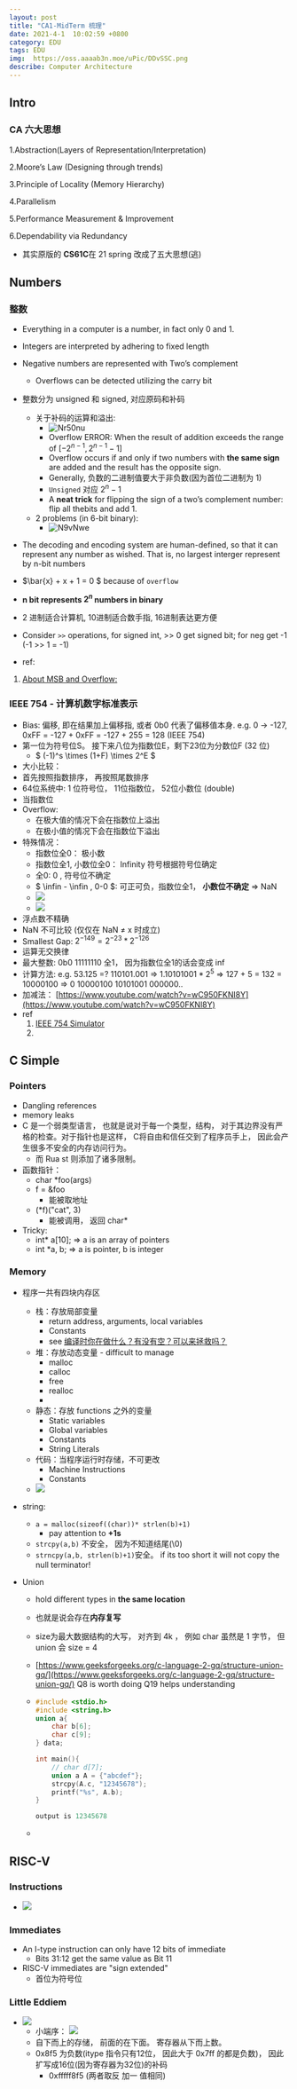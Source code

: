 ```yaml
---
layout: post
title: "CA1-MidTerm 梳理"
date: 2021-4-1  10:02:59 +0800
category: EDU
tags: EDU
img:  https://oss.aaaab3n.moe/uPic/DDvSSC.png
describe: Computer Architecture
---
```




## Intro

### CA 六大思想

1.Abstraction(Layers of Representation/Interpretation)

2.Moore’s Law (Designing through trends)

3.Principle of Locality (Memory Hierarchy)

4.Parallelism

5.Performance Measurement & Improvement

6.Dependability via Redundancy

- 其实原版的 **CS61C**在 21 spring 改成了五大思想(逃)



## Numbers

### 整数

- Everything in a computer is a number, in fact only 0 and 1.
- Integers are interpreted by adhering to fixed length
- Negative numbers are represented with Two’s complement
  - Overflows can be detected utilizing the carry bit

- 整数分为 unsigned 和 signed, 对应原码和补码
  - 关于补码的运算和溢出:
    - ![Nr50nu](https://oss.aaaab3n.moe/uPic/Nr50nu.jpg)
    - Overflow ERROR: When the result of addition exceeds the range of $[-2^{n-1},2^{n-1}-1]$
    - Overflow occurs if and only if two numbers with **the same sign** are added and the result has the opposite sign.
    - Generally, 负数的二进制值要大于非负数(因为首位二进制为 1)
    - `Unsigned` 对应 $2^n-1$
    - A **neat trick** for flipping the sign of a two’s complement number:  flip all thebits and add 1.
  - 2 problems (in 6-bit binary):
    - ![N9vNwe](https://oss.aaaab3n.moe/uPic/N9vNwe.jpg)
- The decoding and encoding system are human-defined, so that it can represent any number as wished. That is, no largest interger represent by n-bit numbers
- $\bar{x} + x + 1 = 0 $ because of `overflow`
- **n bit represents $2^n$ numbers in binary**
- 2 进制适合计算机, 10进制适合数手指, 16进制表达更方便

- Consider `>>` operations, for signed int,  >> 0 get signed bit; for neg get -1 (-1 >> 1 = -1)

- ref:

1. [About MSB and Overflow:	](https://stackoverflow.com/questions/29330787/signed-overflow-why-carry-in-and-carry-out-of-msb-should-match)

### IEEE 754 - 计算机数字标准表示

- Bias: 偏移, 即在结果加上偏移指, 或者 0b0 代表了偏移值本身. e.g. 0 -> -127,  0xFF = -127 + 0xFF = -127 + 255 = 128 (IEEE 754)
- 第一位为符号位S。 接下来八位为指数位E，剩下23位为分数位F (32 位)
  - $ (-1)^s \times (1+F) \times 2^E $
-  大小比较：
  - 首先按照指数排序， 再按照尾数排序
- 64位系统中: 1 位符号位， 11位指数位， 52位小数位 (double)
- 当指数位
- Overflow: 
  - 在极大值的情况下会在指数位上溢出
  - 在极小值的情况下会在指数位下溢出
- 特殊情况： 
  - 指数位全0： 极小数
  - 指数位全1, 小数位全0： Infinity 符号根据符号位确定
  - 全0: 0 , 符号位不确定
  - $ \infin - \infin , 0-0 $:  可正可负，指数位全1， **小数位不确定** => NaN
  - ![](https://snz04pap002files.storage.live.com/y4m6TNxePdpVx9OzxurZtXVgs0-3fOLclDH0k7i6GFR3uBJmyk8ExJerz1sM9rEUi2gDGXBNU2NHWYYn7cmpsI04cntU594NFCKadeg1W7veTAX8Nrp8zBbop67NuExwcynOXvvd7VlJ-B1zwI3YedANrzaQK6GW0eWPzGDp22_UNnaiwo4neyy6yF2lyUlivRI?width=1074&height=354&cropmode=none)
  - ![](https://snz04pap002files.storage.live.com/y4m8LUJ7roIO6DfM8Bg74PzkjMI4rDQkW8wQUEOG86Ic1f9Zp3McDQKf7S3H_CwDY-h4dAeEJmNOOTr0QSF8xyLlBBCpB2eq0aawyEuDJ9ELdyJRghZMKfiISI-ozXtr9kkbT1D0rbjuCvGLv5-4ywitiilZbjrblsxFmp3dGvRdm6q2TqhQnoEJZX26KKcVHBk?width=1468&height=400&cropmode=none)
- 浮点数不精确
- NaN 不可比较 (仅仅在 NaN $\neq$ x 时成立)
- Smallest Gap: $2^{-149} = 2^{-23}*2^{-126}$
- 运算无交换律
- 最大整数: 0b0 11111110 全1， 因为指数位全1的话会变成 inf
- 计算方法: e.g. 53.125 =? 110101.001 => $1.10101001 * 2^5$ => 127 + 5 = 132 = 10000100 => 0 10000100 10101001 000000..
- 加减法： [https://www.youtube.com/watch?v=wC950FKNl8Y](https://www.youtube.com/watch?v=wC950FKNl8Y)
- ref
  1. [IEEE 754 Simulator](https://www.h-schmidt.net/FloatConverter/IEEE754.html)
  2. 

## C Simple

### Pointers

- Dangling references
- memory leaks
- C 是一个弱类型语言， 也就是说对于每一个类型，结构， 对于其边界没有严格的检查。对于指针也是这样， C将自由和信任交到了程序员手上， 因此会产生很多不安全的内存访问行为。
  - 而 Rua st 则添加了诸多限制。
- 函数指针：
  - char *foo(args)
  - f = &foo 
    - 能被取地址
  - (*f)("cat", 3)
    - 能被调用， 返回 char*
- Tricky:
  - int* a[10]; => a is an array of pointers
  - int *a, b; => a is pointer, b is integer

### Memory

- 程序一共有四块内存区
  - 栈：存放局部变量
    - return address, arguments, local variables
    - Constants
    - see [编译时你在做什么？有没有空？可以来拯救吗？](https://aaaab3n.moe/technology/2019/11/29/c-cpp-black-magic.html)
  - 堆：存放动态变量 - difficult to manage
    - malloc
    - calloc
    - free
    - realloc
    - 
  - 静态：存放 functions 之外的变量
    - Static variables
    - Global variables
    - Constants
    - String Literals
  - 代码：当程序运行时存储，不可更改
    - Machine Instructions
    - Constants
  - ![](https://snz04pap002files.storage.live.com/y4ms7978SdKAnRisT2pTi3Dt7K-57msUyxYmihpxd3Op6N3vVU322DnJGUOYX8xrL9gEoZe0CeXa8JK4O1wp3TbenlHKWoIBk1EW_AukWnx-hDhpUcdGxPZ5-mmaqwBGhpx1lV4dsgRKmhXNSuoMKAqnOphlOLlK4T5Yy-Q194wF6J9Nt284s9mLD1bfdaMg6Ek?width=784&height=858&cropmode=none)

- string:

  - ```a = malloc(sizeof((char))* strlen(b)+1)```
    - pay attention to **+1s**
  - `strcpy(a,b)` 不安全， 因为不知道结尾(\0)
  - `strncpy(a,b, strlen(b)+1)`安全。  if its too short it will not copy the null terminator!

- Union

  - hold different types in **the same location**
  - 也就是说会存在**内存复写**
  - size为最大数据结构的大写， 对齐到 4k ， 例如 char 虽然是 1 字节， 但 union 会 size = 4

  - [https://www.geeksforgeeks.org/c-language-2-gq/structure-union-gq/](https://www.geeksforgeeks.org/c-language-2-gq/structure-union-gq/) Q8 is worth doing Q19 helps understanding

  - ```C
    #include <stdio.h>
    #include <string.h>
    union a{
        char b[6];
        char c[9];
    } data;
    
    int main(){
        // char d[7];
        union a A = {"abcdef"};
        strcpy(A.c, "12345678");
        printf("%s", A.b);
    }
    
    output is 12345678
    ```

  - 

## RISC-V

### Instructions

- ![](https://snz04pap002files.storage.live.com/y4mwCiM1SDGRlQ1V0upPdLAAdT0SGq8eQbvbgdNV7RogPurxVjCRvqXCPaoUTJretOunNk8Ty6PlCZR18DdfV_1mi7woJi0WkqK0XVqcwZdCstrBc0UowRJ9Xwo2IMF8vMph-gaUcEXm3B8k1w0VcSYN6AYnVXcLhAXLMBdWy_qzpdM6qs7xJdkxzNk9Tut7SLz?width=1816&height=534&cropmode=none)

### Immediates

- An I-type instruction can only have 12 bits of immediate
  - Bits 31:12 get the same value as Bit 11
- RISC-V immediates are "sign extended"
  - 首位为符号位



### Little Eddiem

- ![](https://snz04pap002files.storage.live.com/y4mT2S6RrFDKQJmTzbD0r-zFNd4ybshNaFhCiNnpCpgDarK_egSY5EirDubpuId2ljjU4s4rSfQ7thLe7LW5FI86KIudWsqymgp_6coO0D4jCGkYnc6cUPBF0DratTKLlZ8UJV2LWBZJgt_QXby0mOCcC65TDrXzgpe1kni14q0dYHvpVDyKzwcXTkF2nRSYnR9?width=2098&height=1184&cropmode=none)
  - 小端序： ![](https://upload.wikimedia.org/wikipedia/commons/thumb/e/ed/Little-Endian.svg/280px-Little-Endian.svg.png)
  - 自下而上的存储， 前面的在下面。 寄存器从下而上数。
  - 0x8f5 为负数(itype 指令只有12位， 因此大于 0x7ff 的都是负数)， 因此扩写成16位(因为寄存器为32位)的补码
    - 0xfffff8f5 (两者取反 加一 值相同)


